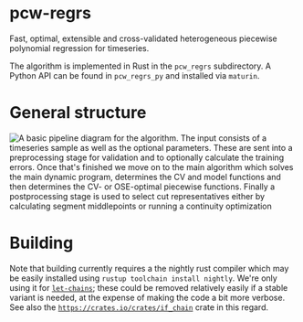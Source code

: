 # pcw-regrs
Fast, optimal, extensible and cross-validated heterogeneous piecewise polynomial regression for timeseries.

The algorithm is implemented in Rust in the `pcw_regrs` subdirectory. A Python API can be found in `pcw_regrs_py` and installed via `maturin`.

# General structure

![A basic pipeline diagram for the algorithm. The input consists of a timeseries sample as well as the optional parameters. These are sent into a preprocessing stage for validation and to optionally calculate the training errors. Once that's finished we move on to the main algorithm which solves the main dynamic program, determines the CV and model functions and then determines the CV- or OSE-optimal piecewise functions. Finally a postprocessing stage is used to select cut representatives either by calculating segment middlepoints or running a continuity optimization](./arch.svg)

# Building

Note that building currently requires a the nightly rust compiler which may be easily installed using `rustup toolchain install nightly`. We're only using it for [`let-chains`](https://github.com/rust-lang/rust/issues/53667); these could be removed relatively easily if a stable variant is needed, at the expense of making the code a bit more verbose. See also the [`https://crates.io/crates/if_chain`](if_chain) crate in this regard.
